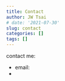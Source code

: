 ```yaml
---
title: Contact
author: JW Tsai
# date: '2021-07-30'
slug: contact
categories: []
tags: []
---
```


contact me:

- email:
- 